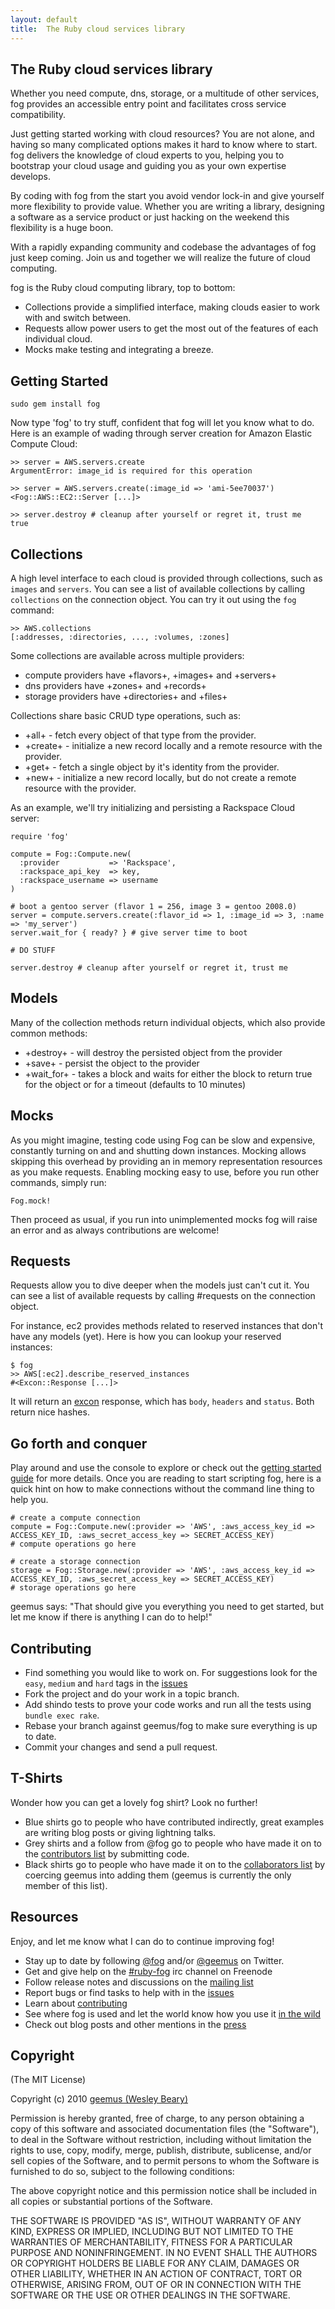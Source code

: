 ```yaml
---
layout: default
title:  The Ruby cloud services library
---
```


## The Ruby cloud services library

Whether you need compute, dns, storage, or a multitude of other services, fog provides an accessible entry point and facilitates cross service compatibility.</p>

Just getting started working with cloud resources? You are not alone, and having so many complicated options makes it hard to know where to start. fog delivers the knowledge of cloud experts to you, helping you to bootstrap your cloud usage and guiding you as your own expertise develops.

By coding with fog from the start you avoid vendor lock-in and give yourself more flexibility to provide value. Whether you are writing a library, designing a software as a service product or just hacking on the weekend this flexibility is a huge boon.

With a rapidly expanding community and codebase the advantages of fog just keep coming. Join us and together we will realize the future of cloud computing.


fog is the Ruby cloud computing library, top to bottom:

* Collections provide a simplified interface, making clouds easier to work with and switch between.
* Requests allow power users to get the most out of the features of each individual cloud.
* Mocks make testing and integrating a breeze.

## Getting Started

    sudo gem install fog

Now type 'fog' to try stuff, confident that fog will let you know what to do. Here is an example of wading through server creation for Amazon Elastic Compute Cloud:

    >> server = AWS.servers.create
    ArgumentError: image_id is required for this operation

    >> server = AWS.servers.create(:image_id => 'ami-5ee70037')
    <Fog::AWS::EC2::Server [...]>

    >> server.destroy # cleanup after yourself or regret it, trust me
    true

## Collections

A high level interface to each cloud is provided through collections, such as `images` and `servers`.
You can see a list of available collections by calling `collections` on the connection object. You can try it out using the `fog` command:

    >> AWS.collections
    [:addresses, :directories, ..., :volumes, :zones]

Some collections are available across multiple providers:

* compute providers have +flavors+, +images+ and +servers+
* dns providers have +zones+ and +records+
* storage providers have +directories+ and +files+

Collections share basic CRUD type operations, such as:
* +all+ - fetch every object of that type from the provider.
* +create+ - initialize a new record locally and a remote resource with the provider.
* +get+ - fetch a single object by it's identity from the provider.
* +new+ - initialize a new record locally, but do not create a remote resource with the provider.

As an example, we'll try initializing and persisting a Rackspace Cloud server:

    require 'fog'

    compute = Fog::Compute.new(
      :provider           => 'Rackspace',
      :rackspace_api_key  => key,
      :rackspace_username => username
    )

    # boot a gentoo server (flavor 1 = 256, image 3 = gentoo 2008.0)
    server = compute.servers.create(:flavor_id => 1, :image_id => 3, :name => 'my_server')
    server.wait_for { ready? } # give server time to boot

    # DO STUFF

    server.destroy # cleanup after yourself or regret it, trust me

## Models

Many of the collection methods return individual objects, which also provide common methods:
* +destroy+ - will destroy the persisted object from the provider
* +save+ - persist the object to the provider
* +wait_for+ - takes a block and waits for either the block to return true for the object or for a timeout (defaults to 10 minutes)

## Mocks

As you might imagine, testing code using Fog can be slow and expensive, constantly turning on and and shutting down instances.
Mocking allows skipping this overhead by providing an in memory representation resources as you make requests.
Enabling mocking easy to use, before you run other commands, simply run:

    Fog.mock!

Then proceed as usual, if you run into unimplemented mocks fog will raise an error and as always contributions are welcome!

## Requests

Requests allow you to dive deeper when the models just can't cut it.
You can see a list of available requests by calling #requests on the connection object.

For instance, ec2 provides methods related to reserved instances that don't have any models (yet). Here is how you can lookup your reserved instances:

    $ fog
    >> AWS[:ec2].describe_reserved_instances
    #<Excon::Response [...]>

It will return an [excon](http://github.com/geemus/excon) response, which has `body`, `headers` and `status`. Both return nice hashes.

## Go forth and conquer

Play around and use the console to explore or check out the [getting started guide](http://wiki.github.com/geemus/fog/getting-started-with-fog) for more details. Once you are reading to start scripting fog, here is a quick hint on how to make connections without the command line thing to help you.

    # create a compute connection
    compute = Fog::Compute.new(:provider => 'AWS', :aws_access_key_id => ACCESS_KEY_ID, :aws_secret_access_key => SECRET_ACCESS_KEY)
    # compute operations go here

    # create a storage connection
    storage = Fog::Storage.new(:provider => 'AWS', :aws_access_key_id => ACCESS_KEY_ID, :aws_secret_access_key => SECRET_ACCESS_KEY)
    # storage operations go here

geemus says: "That should give you everything you need to get started, but let me know if there is anything I can do to help!"

## Contributing

* Find something you would like to work on. For suggestions look for the `easy`, `medium` and `hard` tags in the [issues](http://github.com/geemus/fog/issues)
* Fork the project and do your work in a topic branch.
* Add shindo tests to prove your code works and run all the tests using `bundle exec rake`.
* Rebase your branch against geemus/fog to make sure everything is up to date.
* Commit your changes and send a pull request.

## T-Shirts

Wonder how you can get a lovely fog shirt? Look no further!

* Blue shirts go to people who have contributed indirectly, great examples are writing blog posts or giving lightning talks.
* Grey shirts and a follow from @fog go to people who have made it on to the [contributors list](https://github.com/geemus/fog/contributors) by submitting code.
* Black shirts go to people who have made it on to the [collaborators list](https://github.com/api/v2/json/repos/show/geemus/fog/collaborators) by coercing geemus into adding them (geemus is currently the only member of this list).

## Resources

Enjoy, and let me know what I can do to continue improving fog!

* Stay up to date by following [@fog](http://twitter.com/fog) and/or [@geemus](http://twitter.com/geemus) on Twitter.
* Get and give help on the [#ruby-fog](irc://irc.freenode.net/ruby-fog) irc channel on Freenode
* Follow release notes and discussions on the [mailing list](http://groups.google.com/group/ruby-fog)
* Report bugs or find tasks to help with in the [issues](http://github.com/geemus/fog/issues)
* Learn about [contributing](http://github.com/geemus/fog/wiki/contributor-guide)
* See where fog is used and let the world know how you use it [in the wild](http://wiki.github.com/geemus/fog/in-the-wild)
* Check out blog posts and other mentions in the [press](http://wiki.github.com/geemus/fog/press)

## Copyright

(The MIT License)

Copyright (c) 2010 [geemus (Wesley Beary)](http://github.com/geemus)

Permission is hereby granted, free of charge, to any person obtaining
a copy of this software and associated documentation files (the
"Software"), to deal in the Software without restriction, including
without limitation the rights to use, copy, modify, merge, publish,
distribute, sublicense, and/or sell copies of the Software, and to
permit persons to whom the Software is furnished to do so, subject to
the following conditions:

The above copyright notice and this permission notice shall be
included in all copies or substantial portions of the Software.

THE SOFTWARE IS PROVIDED "AS IS", WITHOUT WARRANTY OF ANY KIND,
EXPRESS OR IMPLIED, INCLUDING BUT NOT LIMITED TO THE WARRANTIES OF
MERCHANTABILITY, FITNESS FOR A PARTICULAR PURPOSE AND
NONINFRINGEMENT. IN NO EVENT SHALL THE AUTHORS OR COPYRIGHT HOLDERS BE
LIABLE FOR ANY CLAIM, DAMAGES OR OTHER LIABILITY, WHETHER IN AN ACTION
OF CONTRACT, TORT OR OTHERWISE, ARISING FROM, OUT OF OR IN CONNECTION
WITH THE SOFTWARE OR THE USE OR OTHER DEALINGS IN THE SOFTWARE.
